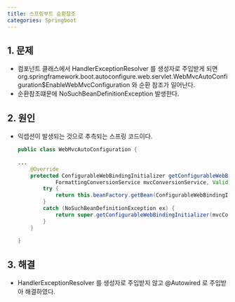 ```yaml
---
title: 스프링부트 순환참조
categories: Springboot
---
```


## 1. 문제
- 컴포넌트 클래스에서 HandlerExceptionResolver 를 생성자로 주입받게 되면 org.springframework.boot.autoconfigure.web.servlet.WebMvcAutoConfiguration$EnableWebMvcConfiguration 와 순환 참조가 일어난다.
- 순환참조떄문에 NoSuchBeanDefinitionException 발생한다.

## 2. 원인
- 익셉션이 발생되는 것으로 추측되는 스프링 코드이다.
    ``` java
    public class WebMvcAutoConfiguration {
        
    ...
        @Override
        protected ConfigurableWebBindingInitializer getConfigurableWebBindingInitializer(
                FormattingConversionService mvcConversionService, Validator mvcValidator) {
            try {
                return this.beanFactory.getBean(ConfigurableWebBindingInitializer.class);
            }
            catch (NoSuchBeanDefinitionException ex) {
                return super.getConfigurableWebBindingInitializer(mvcConversionService, mvcValidator);
            }
        }
         
    }
    ```

## 3. 해결
- HandlerExceptionResolver 를 생성자로 주입받지 않고 @Autowired 로 주입받아 해결하였다. 